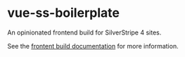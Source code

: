 # vue-ss-boilerplate

An opinionated frontend build for SilverStripe 4 sites.

See the [frontent build documentation](./docs/en/frontend-build.md) for more information.
